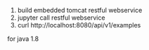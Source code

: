 1. build embedded tomcat restful webservice
2. jupyter call restful webservice
3. curl http://localhost:8080/api/v1/examples

for java 1.8
